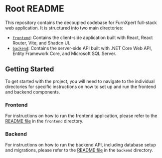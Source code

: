 # Root README

This repository contains the decoupled codebase for FurnXpert full-stack web application. It is structured into two main directories:

-   [`frontend`](./frontend): Contains the client-side application built with React, React Router, Vite, and Shadcn UI.
-   [`backend`](./backend): Contains the server-side API built with .NET Core Web API, Entity Framework Core, and Microsoft SQL Server.

## Getting Started

To get started with the project, you will need to navigate to the individual directories for specific instructions on how to set up and run the frontend and backend components.

### Frontend

For instructions on how to run the frontend application, please refer to the [README file](./frontend/README.md) in the `frontend` directory.

### Backend

For instructions on how to run the backend API, including database setup and migrations, please refer to the [README file](./backend/README.md) in the `backend` directory.
